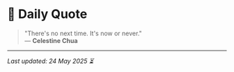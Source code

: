 # 📜 Daily Quote

> "There's no next time. It's now or never."  
> — **Celestine Chua**

---

_Last updated: 24 May 2025 ⏳_
